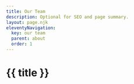 ```yaml
---
title: Our Team
description: Optional for SEO and page summary.
layout: page.njk
eleventyNavigation:
  key: our team
  parent: about
  order: 1
---
```


# {{ title }}
